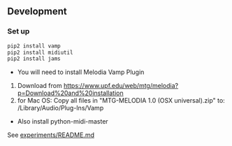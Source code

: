 ## Development

### Set up

``` js
pip2 install vamp
pip2 install midiutil
pip2 install jams
```


- You will need to install Melodia Vamp Plugin

1. Download from https://www.upf.edu/web/mtg/melodia?p=Download%20and%20installation
2. for Mac OS: Copy all files in "MTG-MELODIA 1.0 (OSX universal).zip" to: /Library/Audio/Plug-Ins/Vamp

- Also install python-midi-master

See [experiments/README.md](experiments/README.md)